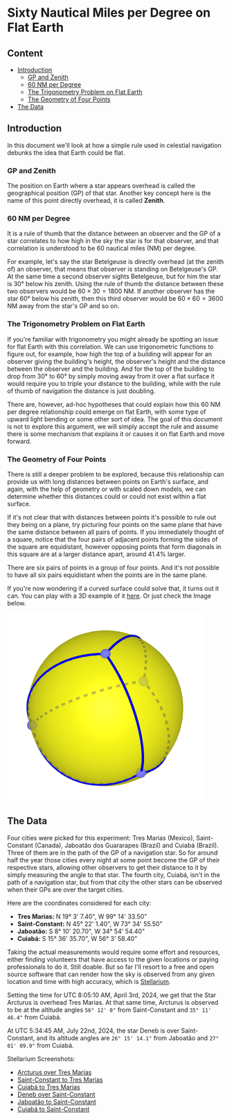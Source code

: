 # Sixty Nautical Miles per Degree on Flat Earth

## Content

- [Introduction](#introduction)
	- [GP and Zenith](#gp-and-zenith)
	- [60 NM per Degree](#60-nm-per-degree)
	- [The Trigonometry Problem on Flat Earth](#the-trigonometry-problem-on-flat-earth)
	- [The Geometry of Four Points](#the-geometry-of-four-points)
- [The Data](#the-data)

## Introduction

In this document we'll look at how a simple rule used in celestial navigation debunks the idea that Earth could be flat.

### GP and Zenith

The position on Earth where a star appears overhead is called the geographical position (GP) of that star. Another key concept here is the name of this point directly overhead, it is called **Zenith**.

### 60 NM per Degree

It is a rule of thumb that the distance between an observer and the GP of a star correlates to how high in the sky the star is for that observer, and that correlation is understood to be 60 nautical miles (NM) per degree.

For example, let's say the star Betelgeuse is directly overhead (at the zenith of) an observer, that means that observer is standing on Betelgeuse's GP. At the same time a second observer sights Betelgeuse, but for him the star is 30° below his zenith. Using the rule of thumb the distance between these two observers would be $60 \times 30 = 1800$ NM. If another observer has the star 60° below his zenith, then this third observer would be $60 \times 60 = 3600$ NM away from the star's GP and so on.

### The Trigonometry Problem on Flat Earth

If you're familiar with trigonometry you might already be spotting an issue for flat Earth with this correlation. We can use trigonometric functions to figure out, for example, how high the top of a building will appear for an observer giving the building's height, the observer's height and the distance between the observer and the building. And for the top of the building to drop from 30° to 60° by simply moving away from it over a flat surface it would require you to triple your distance to the building, while with the rule of thumb of navigation the distance is just doubling.

There are, however, ad-hoc hypotheses that could explain how this 60 NM per degree relationship could emerge on flat Earth, with some type of upward light bending or some other sort of idea. The goal of this document is not to explore this argument, we will simply accept the rule and assume there is some mechanism that explains it or causes it on flat Earth and move forward.

### The Geometry of Four Points

There is still a deeper problem to be explored, because this relationship can provide us with long distances between points on Earth's surface, and again, with the help of geometry or with scaled down models, we can determine whether this distances could or could not exist within a flat surface.

If it's not clear that with distances between points it's possible to rule out they being on a plane, try picturing four points on the same plane that have the same distance between all pairs of points. If you immediately thought of a square, notice that the four pairs of adjacent points forming the sides of the square are equidistant, however opposing points that form diagonals in this square are at a larger distance apart, around 41.4% larger.

There are six pairs of points in a group of four points. And it's not possible to have all six pairs equidistant when the points are in the same plane.

If you're now wondering if a curved surface could solve that, it turns out it can. You can play with a 3D example of it [here](https://www.geogebra.org/m/m6A6U95q). Or just check the Image below.

![Sphere with four equidistant points](img/sphere-4-points.png)

## The Data

Four cities were picked for this experiment: Tres Marias (Mexico), Saint-Constant (Canada), Jaboatão dos Guararapes (Brazil) and Cuiabá (Brazil). Three of them are in the path of the GP of a navigation star. So for around half the year those cities every night at some point become the GP of their respective stars, allowing other observers to get their distance to it by simply measuring the angle to that star. The fourth city, Cuiabá, isn't in the path of a navigation star, but from that city the other stars can be observed when their GPs are over the target cities.

Here are the coordinates considered for each city:
- **Tres Marias:** N 19° 3' 7.40", W 99° 14' 33.50"
- **Saint-Constant:** N 45° 22' 1.40", W 73° 34' 55.50"
- **Jaboatão:** S 8° 10' 20.70", W 34° 54' 54.40"
- **Cuiabá:** S 15° 36' 35.70", W 56° 3' 58.40"

Taking the actual measurements would require some effort and resources, either finding volunteers that have access to the given locations or paying professionals to do it. Still doable. But so far I'll resort to a free and open source software that can render how the sky is observed from any given location and time with high accuracy, which is [Stellarium](https://stellarium.org/).

Setting the time for UTC 8:05:10 AM, April 3rd, 2024, we get that the Star Arcturus is overhead Tres Marias. At that same time, Arcturus is observed to be at the altitude angles `56° 12' 0"` from Saint-Constant and `35° 11' 46.4"` from Cuiabá.

At UTC 5:34:45 AM, July 22nd, 2024, the star Deneb is over Saint-Constant, and its altitude angles are `26° 15' 14.1"` from Jaboatão and `27° 01' 09.9"` from Cuiabá.

<!-- At UTC 1:34:56 AM, July 22nd, 2024, the star Deneb is over Saint-Constant, and its altitude angles are `26° 15' 14.1"` from Jaboatão and `27° 01' 09.9"` from Cuiabá. -->

Stellarium Screenshots:
- [Arcturus over Tres Marias](img/01-arcturus-over-tres-marias.png)
- [Saint-Constant to Tres Marias](img/02-saint-constant-to-tres-marias.png)
- [Cuiabá to Tres Marias](img/03-cuiaba-to-tres-marias.png)
- [Deneb over Saint-Constant](img/04-deneb-over-saint-constant.png)
- [Jaboatão to Saint-Constant](img/05-jaboatao-to-saint-constant.png)
- [Cuiabá to Saint-Constant](img/06-cuiaba-to-saint-constant.png)

<!-- 
- name: Tres Marias - Mexico
- GP: N 19° 3' 7.40", W 99° 14' 33.50"
- time: 2024-04-03 08:05:10
- star: Arcturus

- name: Saint-Constant - Canada
- GP: N 45° 22' 1.40", W 73° 34' 55.50"
- time: 2024-07-22 05:34:45
- star: Deneb

- name: Jaboatão dos Guararapes - Brazil
- GP: S 8° 10' 20.70", W 34° 54' 54.40"
- time: 2024-12-21 01:34:56
- star: Rigel

- name: Cuiabá - Brazil
- GP: S 15° 36' 35.70", W 56° 3' 58.40"

- Saint-Constant to Tres Marias: 56° 12' 00.0"
- Cuiabá to Tres Marias:         35° 11' 46.4"
- Jaboatão to Saint-Constant:    26° 15' 14.1"
- Cuiabá to Saint-Constant:      27° 01' 09.9"
- Cuiabá to Jaboatão:            68° 02' 02.6"
- Tres Marias to Jaboatão:       21° 04' 38.9"
-->
